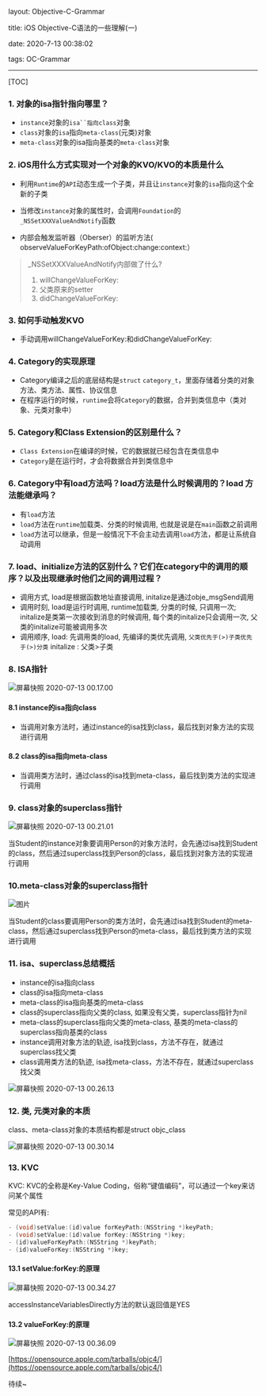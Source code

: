 layout: Objective-C-Grammar

title: iOS Objective-C语法的一些理解(一)

date: 2020-7-13 00:38:02

tags: OC-Grammar

---

[TOC]

### 1. 对象的isa指针指向哪里？

- `instance`对象的`isa``指向class`对象
- `class`对象的`isa`指向`meta-class`(元类)对象
- `meta-class`对象的isa指向基类的`meta-class`对象



<!-- more -->

### 2. iOS用什么方式实现对一个对象的KVO/KVO的本质是什么

- 利用`Runtime`的`API`动态生成一个子类，并且让`instance`对象的`isa`指向这个全新的子类
- 当修改`instance`对象的属性时，会调用`Foundation`的`_NSSetXXXValueAndNotify`函数

- 内部会触发监听器（Oberser）的监听方法( observeValueForKeyPath:ofObject:change:context:）

> _NSSetXXXValueAndNotify内部做了什么?
>
> 1. willChangeValueForKey:
> 2. 父类原来的setter
> 3. didChangeValueForKey:



### 3. 如何手动触发KVO

- 手动调用willChangeValueForKey:和didChangeValueForKey:

### 4. Category的实现原理

- Category编译之后的底层结构是`struct` `category_t`，里面存储着分类的对象方法、类方法、属性、协议信息
- 在程序运行的时候，`runtime`会将`Category`的数据，合并到类信息中（类对象、元类对象中）

### 5. Category和Class Extension的区别是什么？

- `Class Extension`在编译的时候，它的数据就已经包含在类信息中
- `Category`是在运行时，才会将数据合并到类信息中

### 6. Category中有load方法吗？load方法是什么时候调用的？load 方法能继承吗？

- 有`load`方法
- `load`方法在`runtime`加载类、分类的时候调用, 也就是说是在`main`函数之前调用
- `load`方法可以继承，但是一般情况下不会主动去调用`load`方法，都是让系统自动调用

### 7. load、initialize方法的区别什么？它们在category中的调用的顺序？以及出现继承时他们之间的调用过程？

- 调用方式, load是根据函数地址直接调用, initalize是通过obje_msgSend调用
- 调用时刻, load是运行时调用, runtime加载类, 分类的时候, 只调用一次; initalize是类第一次接收到消息的时候调用, 每个类的initalize只会调用一次, 父类的initalize可能被调用多次
- 调用顺序, load: 先调用类的load, 先编译的类优先调用, `父类优先于(>)子类优先于(>)分类` initalize : 父类>子类

### 8. ISA指针



![屏幕快照 2020-07-13 00.17.00](https://tva1.sinaimg.cn/large/007S8ZIlly1ggonakm4ajj318e0giq51.jpg)

#### 8.1 instance的isa指向class

- 当调用对象方法时，通过instance的isa找到class，最后找到对象方法的实现进行调用

#### 8.2 class的isa指向meta-class

- 当调用类方法时，通过class的isa找到meta-class，最后找到类方法的实现进行调用



### 9. class对象的superclass指针

![屏幕快照 2020-07-13 00.21.01](https://tva1.sinaimg.cn/large/007S8ZIlly1ggoneka2hfj31aw0jcae9.jpg)

当Student的instance对象要调用Person的对象方法时，会先通过isa找到Student的class，然后通过superclass找到Person的class，最后找到对象方法的实现进行调用



### 10.meta-class对象的superclass指针

![图片](https://tva1.sinaimg.cn/large/007S8ZIlly1ggonh3gh3xj31ai0hqdil.jpg)

当Student的class要调用Person的类方法时，会先通过isa找到Student的meta-class，然后通过superclass找到Person的meta-class，最后找到类方法的实现进行调用

### 11. isa、superclass总结概括

- instance的isa指向class
- class的isa指向meta-class
- meta-class的isa指向基类的meta-class
- class的superclass指向父类的class, 如果没有父类，superclass指针为nil
- meta-class的superclass指向父类的meta-class, 基类的meta-class的superclass指向基类的class
- instance调用对象方法的轨迹, isa找到class，方法不存在，就通过superclass找父类
- class调用类方法的轨迹, isa找meta-class，方法不存在，就通过superclass找父类

![屏幕快照 2020-07-13 00.26.13](https://tva1.sinaimg.cn/large/007S8ZIlly1ggonkne2auj30mk0nctc0.jpg)

### 12. 类, 元类对象的本质

class、meta-class对象的本质结构都是struct objc_class

![屏幕快照 2020-07-13 00.30.14](https://tva1.sinaimg.cn/large/007S8ZIlly1ggono6htylj31ca0mwk4w.jpg)

### 13. KVC

KVC: KVC的全称是Key-Value Coding，俗称“键值编码”，可以通过一个key来访问某个属性

常见的API有: 

```objective-c
- (void)setValue:(id)value forKeyPath:(NSString *)keyPath;
- (void)setValue:(id)value forKey:(NSString *)key;
- (id)valueForKeyPath:(NSString *)keyPath;
- (id)valueForKey:(NSString *)key; 

```

#### 13.1 setValue:forKey:的原理

![屏幕快照 2020-07-13 00.34.27](https://tva1.sinaimg.cn/large/007S8ZIlly1ggonsj3ndfj31c20js0w5.jpg)

accessInstanceVariablesDirectly方法的默认返回值是YES

#### 13.2 valueForKey:的原理

![屏幕快照 2020-07-13 00.36.09](https://tva1.sinaimg.cn/large/007S8ZIlly1ggonucmmkoj31cg0jwwhv.jpg)

[https://opensource.apple.com/tarballs/objc4/](https://opensource.apple.com/tarballs/objc4/)

待续~